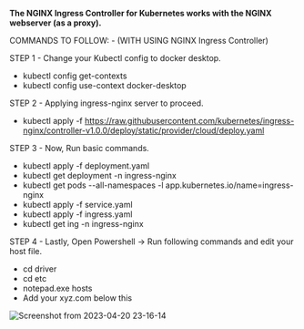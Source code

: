 **The NGINX Ingress Controller for Kubernetes works with the NGINX webserver (as a proxy).**

COMMANDS TO FOLLOW: - (WITH USING NGINX Ingress Controller)


STEP 1 - Change your Kubectl config to docker desktop.

- kubectl config get-contexts
- kubectl config use-context docker-desktop



STEP 2 - Applying ingress-nginx server to proceed.

- kubectl apply -f https://raw.githubusercontent.com/kubernetes/ingress-nginx/controller-v1.0.0/deploy/static/provider/cloud/deploy.yaml




STEP 3 - Now, Run basic commands.


- kubectl apply -f deployment.yaml
- kubectl get deployment -n ingress-nginx
- kubectl get pods --all-namespaces -l app.kubernetes.io/name=ingress-nginx
- kubectl apply -f service.yaml
- kubectl apply -f ingress.yaml
- kubectl get ing -n ingress-nginx

STEP 4 - Lastly, Open Powershell -> Run following commands and edit your host file.

- cd driver
- cd etc
- notepad.exe hosts
- Add your xyz.com below this


![Screenshot from 2023-04-20 23-16-14](https://user-images.githubusercontent.com/60013210/233446896-92acffbc-85f3-4d6f-ae15-150db3770dd1.png)
